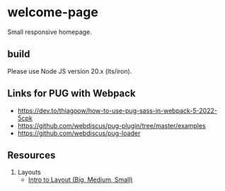 # welcome-page

Small responsive homepage.

## build

Please use Node JS version 20.x (lts/iron).

## Links for PUG with Webpack

- https://dev.to/thiagoow/how-to-use-pug-sass-in-webpack-5-2022-5cpk
- https://github.com/webdiscus/pug-plugin/tree/master/examples
- https://github.com/webdiscus/pug-loader

## Resources

1. Layouts
    - [Intro to Layout (Big, Medium, Small)](https://www.youtube.com/watch?v=TDRhwSfxYkg)
